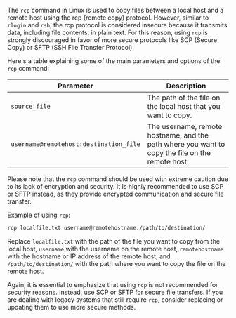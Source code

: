 The `rcp` command in Linux is used to copy files between a local host and a remote host using the rcp (remote copy) protocol. However, similar to `rlogin` and `rsh`, the rcp protocol is considered insecure because it transmits data, including file contents, in plain text. For this reason, using `rcp` is strongly discouraged in favor of more secure protocols like SCP (Secure Copy) or SFTP (SSH File Transfer Protocol).

Here's a table explaining some of the main parameters and options of the `rcp` command:

| Parameter | Description                                                          |
|-----------|----------------------------------------------------------------------|
| `source_file` | The path of the file on the local host that you want to copy.      |
| `username@remotehost:destination_file` | The username, remote hostname, and the path where you want to copy the file on the remote host. |

Please note that the `rcp` command should be used with extreme caution due to its lack of encryption and security. It is highly recommended to use SCP or SFTP instead, as they provide encrypted communication and secure file transfer.

Example of using `rcp`:

```bash
rcp localfile.txt username@remotehostname:/path/to/destination/
```

Replace `localfile.txt` with the path of the file you want to copy from the local host, `username` with the username on the remote host, `remotehostname` with the hostname or IP address of the remote host, and `/path/to/destination/` with the path where you want to copy the file on the remote host.

Again, it is essential to emphasize that using `rcp` is not recommended for security reasons. Instead, use SCP or SFTP for secure file transfers. If you are dealing with legacy systems that still require `rcp`, consider replacing or updating them to use more secure methods.
